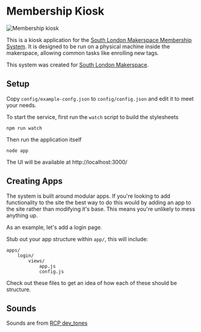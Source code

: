 # Membership Kiosk

![Membership kiosk](https://github.com/southlondonmakerspace/membership-kiosk/raw/master/doc/prototype1.gif)

This is a kiosk application for the [South London Makerspace Membership System](https://github.com/southlondonmakerspace/membership-system).  It is designed to be run on a physical machine inside the makerspace, allowing common tasks like enrolling new tags.  

This system was created for [South London Makerspace](http://southlondonmakerspace.org).

## Setup

Copy ```config/example-confg.json``` to ```config/config.json``` and edit it to meet your needs.  

To start the service, first run the ```watch``` script to build the stylesheets

    npm run watch

Then run the application itself

    node app

The UI will be available at http://localhost:3000/


## Creating Apps
The system is built around modular apps. If you're looking to add functionality to the site the best way to do this would by adding an app to the site rather than modifying it's base. This means you're unlikely to mess anything up.

As an example, let's add a login page.

Stub out your app structure within `app/`, this will include:

	apps/
		login/
			views/
				app.js
				config.js


Check out these files to get an idea of how each of these should be structure.

## Sounds
Sounds are from [RCP dev_tones](http://rcptones.com/dev_tones/)

